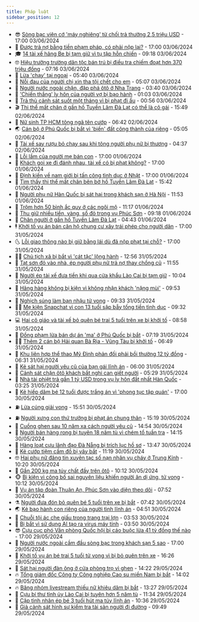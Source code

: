 ```yaml
---
title: Pháp luật
sidebar_position: 12
---
```


<!-- vnexpress-phap-luat:START -->
- 😎 [Sòng bạc viện cớ &#39;máy nghiêng&#39; từ chối trả thưởng 2,5 triệu USD](https://vnexpress.net/song-bac-vien-co-may-nghieng-tu-choi-tra-thuong-2-5-trieu-usd-4753876.html) - 17:00 03/06/2024
- 🥰 [Được trả nợ bằng tiền phạm pháp, có phải nộp lại?](https://vnexpress.net/duoc-tra-no-bang-tien-pham-phap-co-phai-nop-lai-4753478.html) - 17:00 03/06/2024
- 🎓 [14 tài xế hãng Be bị tạm giữ vì tụ tập hỗn chiến](https://vnexpress.net/14-tai-xe-be-group-bi-tam-giu-vi-tu-tap-hon-chien-4753804.html) - 09:18 03/06/2024
- 🤓 [Hiệu trưởng trường dân tộc bán trú bị điều tra chiếm đoạt hơn 370 triệu đồng](https://vnexpress.net/hieu-truong-truong-dan-toc-ban-tru-bi-dieu-tra-chiem-doat-hon-370-trieu-dong-4753723.html) - 07:16 03/06/2024
- 🎊 [Lừa &#39;chạy&#39; tại ngoại](https://vnexpress.net/lua-chay-tai-ngoai-4753688.html) - 05:40 03/06/2024
- 🙉 [Nỗi đau của người chị xin tha tội chết cho em](https://vnexpress.net/noi-dau-cua-nguoi-chi-xin-tha-toi-chet-cho-em-4753542.html) - 05:07 03/06/2024
- 🤡 [Người nước ngoài chặn, đập phá ôtô ở Nha Trang](https://vnexpress.net/nguoi-nuoc-ngoai-chan-oto-dap-pha-o-nha-trang-4753635.html) - 03:40 03/06/2024
- 🗽 [&#39;Chiến thắng&#39; ly hôn của người vợ bị bạo hành](https://vnexpress.net/cuoc-chien-ly-hon-cua-nguoi-vo-bi-bao-hanh-16-lan-trong-2-nam-4753487.html) - 01:03 03/06/2024
- 🌋 [Trả thù cảnh sát suốt một tháng vì bị phạt đi ẩu](https://vnexpress.net/tra-thu-canh-sat-suot-mot-thang-vi-bi-phat-di-au-4753444.html) - 00:56 03/06/2024
- 🎬 [Thi thể mất chân ở gần hồ Tuyền Lâm Đà Lạt có thể là cô gái](https://vnexpress.net/thi-the-mat-chan-o-gan-ho-tuyen-lam-da-lat-co-the-la-co-gai-4753490.html) - 15:49 02/06/2024
- 💯 [Nữ sinh TP HCM tông ngã tên cướp](https://vnexpress.net/nu-sinh-tp-hcm-tong-nga-ten-cuop-4753396.html) - 06:42 02/06/2024
- 🌏 [Cán bộ ở Phú Quốc bị bắt vì &#39;biến&#39; đất công thành của riêng](https://vnexpress.net/can-bo-o-phu-quoc-bi-bat-vi-bien-dat-cong-thanh-cua-rieng-4753365.html) - 05:05 02/06/2024
- 🌊 [Tài xế say rượu bỏ chạy sau khi tông người phụ nữ bị thương](https://vnexpress.net/tai-xe-say-ruou-bo-chay-sau-khi-tong-nguoi-phu-nu-bi-thuong-4753362.html) - 04:37 02/06/2024
- 💂 [Lỗi lầm của người mẹ bán con](https://vnexpress.net/loi-lam-cua-nguoi-me-ban-con-4752887.html) - 17:00 01/06/2024
- 🎡 [Khách gọi xe đi đánh nhau, tài xế có bị phạt không?](https://vnexpress.net/khach-goi-xe-di-danh-nhau-tai-xe-co-bi-phat-khong-4752807.html) - 17:00 01/06/2024
- 🫶 [Định kiến về nam giới bị tấn công tình dục ở Nhật](https://vnexpress.net/dinh-kien-ve-nam-gioi-bi-tan-cong-tinh-duc-o-nhat-4750776.html) - 17:00 01/06/2024
- 🐲 [Tìm thấy thi thể mất chân bên bờ hồ Tuyền Lâm Đà Lạt](https://vnexpress.net/tim-thay-thi-the-mat-chan-ben-bo-ho-tuyen-lam-da-lat-4753284.html) - 15:42 01/06/2024
- 🚀 [Người phụ nữ Hàn Quốc bị sát hại trong khách sạn ở Hà Nội](https://vnexpress.net/nguoi-phu-nu-han-quoc-bi-sat-hai-trong-khach-san-o-ha-noi-4753247.html) - 11:53 01/06/2024
- 🎊 [Trộm hơn 50 bình ắc quy ở các ngôi mộ](https://vnexpress.net/trom-hon-50-binh-ac-quy-o-cac-ngoi-mo-4753175.html) - 11:17 01/06/2024
- 🤗 [Thu giữ nhiều tiền, vàng, sổ đỏ trong vụ Phúc Sơn](https://vnexpress.net/thu-giu-nhieu-tien-vang-so-do-trong-vu-phuc-son-4753211.html) - 09:18 01/06/2024
- 🗽 [Chân người ở gần hồ Tuyền Lâm Đà Lạt](https://vnexpress.net/chan-nguoi-o-gan-ho-tuyen-lam-da-lat-4753099.html) - 04:43 01/06/2024
- 🕴 [Khởi tố vụ án bán căn hộ chung cư xây trái phép cho người dân](https://vnexpress.net/khoi-to-vu-an-chung-cu-xay-trai-phep-lua-ban-cho-nguoi-dan-4752914.html) - 17:00 31/05/2024
- 🌜 [Lỗi giao thông nào bị giữ bằng lái dù đã nộp phạt tại chỗ?](https://vnexpress.net/loi-giao-thong-nao-bi-giu-giay-phep-lai-xe-du-da-nop-phat-tai-cho-4752018.html) - 17:00 31/05/2024
- 🧑‍🏫 [Chủ tịch xã bị bắt vì &#39;cát tặc&#39; lộng hành](https://vnexpress.net/chu-tich-xa-bi-bat-vi-cat-tac-long-hanh-4752917.html) - 12:56 31/05/2024
- 🦩 [Tạt sơn đỏ vào nhà, ép người phụ nữ trả nợ thay chồng cũ](https://vnexpress.net/tat-son-do-vao-nha-ep-nguoi-phu-nu-tra-no-thay-chong-cu-4752926.html) - 11:55 31/05/2024
- 💼 [Người ép tài xế đưa tiền khi qua cửa khẩu Lào Cai bị tạm giữ](https://vnexpress.net/nguoi-thu-phe-xe-qua-cua-khau-lao-cai-bi-tam-giu-4752894.html) - 10:04 31/05/2024
- 💫 [Hãng hàng không bị kiện vì không nhận khách &#39;nặng mùi&#39;](https://vnexpress.net/american-airlines-bi-kien-vi-khong-nhan-hanh-khach-nang-mui-4752873.html) - 09:53 31/05/2024
- 🦅 [Nghịch súng làm bạn nhậu tử vong](https://vnexpress.net/nghich-sung-lam-ban-nhau-tu-vong-4752871.html) - 09:33 31/05/2024
- 🧑‍💻 [Mẹ kiện Snapchat vì con 13 tuổi sập bẫy tống tiền tình dục](https://vnexpress.net/me-kien-snapchat-vi-con-13-tuoi-sap-bay-tong-tien-tinh-duc-4752878.html) - 09:32 31/05/2024
- 💻 [Hai cô giáo và tài xế bỏ quên bé trai 5 tuổi trên xe bị khởi tố](https://vnexpress.net/hai-co-giao-va-tai-xe-bo-quen-be-trai-5-tuoi-tren-xe-bi-khoi-to-4752865.html) - 08:58 31/05/2024
- 🤠 [Đồng phạm lừa bán dự án &#39;ma&#39; ở Phú Quốc bị bắt](https://vnexpress.net/dong-pham-lua-ban-du-an-ma-o-phu-quoc-bi-bat-4752798.html) - 07:19 31/05/2024
- 🧑‍🏫 [Thêm 2 cán bộ Hải quan Bà Rịa - Vũng Tàu bị khởi tố](https://vnexpress.net/them-2-can-bo-hai-quan-ba-ria-vung-tau-bi-khoi-to-4752788.html) - 06:49 31/05/2024
- 🌈 [Khu liên hợp thể thao Mỹ Đình phản đối phải bồi thường 12 tỷ đồng](https://vnexpress.net/bi-buoc-boi-thuong-12-ty-dong-khu-lien-hop-the-thao-my-dinh-khang-cao-4752764.html) - 06:31 31/05/2024
- 🌮 [Kẻ sát hại người yêu cũ của bạn gái lĩnh án](https://vnexpress.net/ke-sat-hai-nguoi-yeu-cu-cua-ban-gai-linh-an-4752778.html) - 06:00 31/05/2024
- 🐲 [Cảnh sát chặn ôtô khách bắt nghi can giết người](https://vnexpress.net/canh-sat-chan-oto-khach-bat-nghi-can-giet-nguoi-4752777.html) - 05:29 31/05/2024
- 🧰 [Nhà tài phiệt trả gần 1 tỷ USD trong vụ ly hôn đắt nhất Hàn Quốc](https://vnexpress.net/nha-tai-phiet-tra-gan-1-ty-usd-trong-vu-ly-hon-dat-nhat-han-quoc-4752693.html) - 03:25 31/05/2024
- 💄 [Kẻ hiếp dâm bé 12 tuổi được trắng án vì &#39;phong tục tập quán&#39;](https://vnexpress.net/ke-hiep-dam-be-12-tuoi-duoc-trang-an-vi-phong-tuc-tap-quan-4752509.html) - 17:00 30/05/2024
- ⛽️ [Lừa cúng giải vong](https://vnexpress.net/lua-cung-giai-vong-4752568.html) - 15:51 30/05/2024
- ⛽️ [Người xưng con thứ trưởng bị phạt án chung thân](https://vnexpress.net/phat-chung-than-nguoi-gia-con-cuu-thu-truong-lua-ban-gang-tay-y-te-4752550.html) - 15:19 30/05/2024
- 💂 [Cuồng ghen sau 10 năm xa cách người yêu cũ](https://vnexpress.net/cuong-ghen-sau-10-nam-xa-cach-nguoi-yeu-cu-4752552.html) - 14:54 30/05/2024
- 🤔 [Người bán hàng rong bị tuyên 18 năm tù vì chém tổ tuần tra](https://vnexpress.net/nguoi-ban-hang-rong-bi-tuyen-18-nam-tu-vi-chem-to-tuan-tra-4752544.html) - 14:15 30/05/2024
- 🧐 [Hàng loạt cựu lãnh đạo Đà Nẵng bị trích lục hồ sơ](https://vnexpress.net/hang-loat-cuu-lanh-dao-da-nang-bi-trich-luc-ho-so-4752534.html) - 13:47 30/05/2024
- 🎃 [Kẻ cướp tiệm cầm đồ bị vây bắt](https://vnexpress.net/ke-cuop-tiem-cam-do-bi-vay-bat-4752496.html) - 11:19 30/05/2024
- 🤓 [Hai phụ nữ đăng tin xuyên tạc số nạn nhân vụ cháy ở Trung Kính](https://vnexpress.net/hai-phu-nu-dang-tin-xuyen-tac-so-nan-nhan-vu-chay-o-trung-kinh-4752478.html) - 10:20 30/05/2024
- 💃 [Gần 200 kg ma túy chất đầy trên ôtô](https://vnexpress.net/gan-200-kg-ma-tuy-chat-day-tren-oto-4752484.html) - 10:12 30/05/2024
- 🐵 [Bị kiện vì công bố sai nguyên liệu khiến người ăn dị ứng, tử vong](https://vnexpress.net/bi-kien-vi-cong-bo-sai-nguyen-lieu-khien-nguoi-an-di-ung-tu-vong-4752282.html) - 10:12 30/05/2024
- 🤖 [Vụ án tập đoàn Thuận An, Phúc Sơn vào diện theo dõi](https://vnexpress.net/vu-an-tap-doan-thuan-an-phuc-son-vao-dien-theo-doi-4752370.html) - 07:52 30/05/2024
- ⚗️ [Người đưa đón bỏ quên bé 5 tuổi trên xe bị bắt](https://vnexpress.net/nguoi-dua-don-be-trai-5-tuoi-bi-bo-quen-tren-xe-bi-bat-4752376.html) - 07:42 30/05/2024
- 🌏 [Kẻ bạo hành con riêng của người tình lĩnh án](https://vnexpress.net/ke-bao-hanh-con-rieng-cua-nguoi-tinh-linh-an-4752319.html) - 04:51 30/05/2024
- 🦆 [Chuỗi tội ác che giấu trong trang trại lợn](https://vnexpress.net/sat-thu-trai-lon-robert-pickton-chuoi-toi-ac-che-giau-trong-trang-trai-lon-4752067.html) - 03:53 30/05/2024
- 🐎 [Bị bắt vì sử dụng AI tạo ra virus máy tính](https://vnexpress.net/bi-bat-vi-su-dung-ai-de-tu-che-virus-tong-tien-4752273.html) - 03:50 30/05/2024
- 😎 [Cựu cục phó Văn phòng Quốc hội bị cáo buộc lừa 41 tỷ đồng thế nào](https://vnexpress.net/cuu-cuc-pho-van-phong-quoc-hoi-bi-cao-buoc-lua-41-ty-dong-the-nao-4752107.html) - 17:00 29/05/2024
- 💪 [Người nước ngoài cầm đầu sòng bạc trong khách sạn 5 sao](https://vnexpress.net/nguoi-nuoc-ngoai-cam-dau-song-bac-trong-khach-san-5-sao-4752091.html) - 17:00 29/05/2024
- 🤡 [Khởi tố vụ án bé trai 5 tuổi tử vong vì bị bỏ quên trên xe](https://vnexpress.net/khoi-to-vu-an-tre-mam-non-tu-vong-vi-bi-bo-quen-tren-xe-4752119.html) - 16:26 29/05/2024
- 🌁 [Sát hại người đàn ông ở cửa phòng trọ vì ghen](https://vnexpress.net/sat-hai-nguoi-dan-ong-o-cua-phong-tro-vi-ghen-4752088.html) - 14:22 29/05/2024
- 🔥 [Tổng giám đốc Công ty Công nghiệp Cao su miền Nam bị bắt](https://vnexpress.net/tong-giam-doc-cong-ty-cong-nghiep-cao-su-mien-nam-bi-bat-4752097.html) - 14:02 29/05/2024
- 🔥 [Băng nhóm livestream thiếu nữ khiêu dâm bị bắt](https://vnexpress.net/bang-nhom-livestream-thieu-nu-khieu-dam-bi-bat-4752036.html) - 13:27 29/05/2024
- 👺 [Cựu bí thư tỉnh ủy Lào Cai bị tuyên hơn 5 năm tù](https://vnexpress.net/cuu-bi-thu-tinh-uy-lao-cai-bi-tuyen-hon-5-nam-tu-4751410.html) - 11:34 29/05/2024
- 🎊 [Cặp tình nhân ép bé 3 tuổi hút ma túy lĩnh án](https://vnexpress.net/cap-tinh-nhan-ep-be-3-tuoi-hut-ma-tuy-linh-an-4752042.html) - 10:36 29/05/2024
- 🎊 [Giả cảnh sát hình sự kiểm tra tài sản người đi đường](https://vnexpress.net/gia-canh-sat-hinh-su-kiem-tra-tai-san-nguoi-di-duong-4752001.html) - 09:49 29/05/2024<!-- vnexpress-phap-luat:END -->
